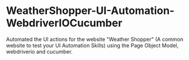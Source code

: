 # WeatherShopper-UI-Automation-WebdriverIOCucumber
Automated the UI actions for the website "Weather Shopper" (A common website to test your UI Automation Skills) using the Page Object Model, webdriverio and cucumber.

